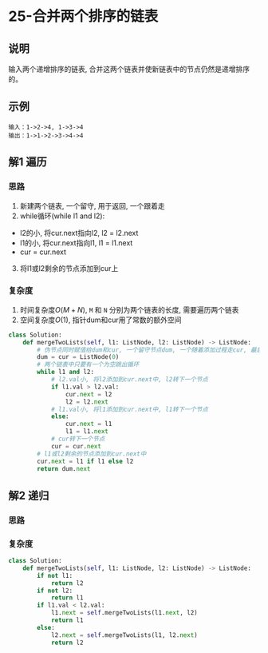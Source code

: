 # 25-合并两个排序的链表

## 说明
输入两个递增排序的链表, 合并这两个链表并使新链表中的节点仍然是递增排序的。

## 示例
```
输入：1->2->4, 1->3->4
输出：1->1->2->3->4->4
```

## 解1 遍历

### 思路
1. 新建两个链表, 一个留守, 用于返回, 一个跟着走
2. while循环(while l1 and l2):
- l2的小, 将cur.next指向l2, l2 = l2.next
- l1的小, 将cur.next指向l1, l1 = l1.next
- cur = cur.next
3. 将l1或l2剩余的节点添加到cur上

### 复杂度
1. 时间复杂度$O(M+N)$, `M` 和 `N` 分别为两个链表的长度, 需要遍历两个链表
2. 空间复杂度$O(1)$, 指针dum和cur用了常数的额外空间

```python
class Solution:
    def mergeTwoLists(self, l1: ListNode, l2: ListNode) -> ListNode:
        # 伪节点同时赋值给dum和cur, 一个留守节点dum, 一个随着添加过程走cur, 最后返回dummy
        dum = cur = ListNode(0)
        # 两个链表中只要有一个为空跳出循环
        while l1 and l2:
            # l2.val小, 将l2添加到cur.next中, l2转下一个节点
            if l1.val > l2.val:
                cur.next = l2
                l2 = l2.next
            # l1.val小, 将l1添加到cur.next中, l1转下一个节点
            else:
                cur.next = l1
                l1 = l1.next
            # cur转下一个节点
            cur = cur.next
        # l1或l2剩余的节点添加到cur.next中
        cur.next = l1 if l1 else l2
        return dum.next
```

## 解2 递归

### 思路


### 复杂度


```python
class Solution:
    def mergeTwoLists(self, l1: ListNode, l2: ListNode) -> ListNode:
        if not l1:
            return l2
        if not l2:
            return l1
        if l1.val < l2.val:
            l1.next = self.mergeTwoLists(l1.next, l2)
            return l1
        else:
            l2.next = self.mergeTwoLists(l1, l2.next)
            return l2
```